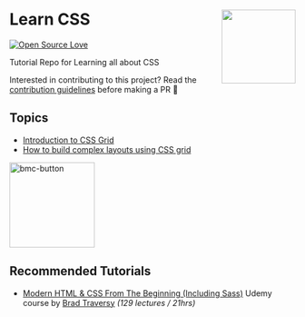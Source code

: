 # Learn CSS <img align="right" src="https://user-images.githubusercontent.com/62628408/127881594-fb40eeed-6ccc-4b3b-ac66-65fb7ee95e53.png" width="130px">


[![Open Source Love](https://badges.frapsoft.com/os/v2/open-source.svg?v=103)](https://github.com/Evavic44/learn-css)

Tutorial Repo for Learning all about CSS


Interested in contributing to this project? Read the <a href="">contribution guidelines</a> before making a PR 🙂

<!-- Topics -->
## Topics
- <a href="https://github.com/Evavic44/learn-css/tree/main/CSS%20Grid/Introduction%20to%20CSS%20Grid">Introduction to CSS Grid</a>
- <a href="https://github.com/Evavic44/learn-css/tree/main/CSS%20Grid/How%20to%20build%20complex%20layouts%20using%20CSS%20Grid">How to build complex layouts using CSS grid</a>

<a href="https://www.buymeacoffee.com/evavic44">
  <img width="150px" alt="bmc-button" src="https://user-images.githubusercontent.com/62628408/127788747-8850d386-fc61-4fff-b18f-8c5ee597be34.png">
</a>

<!-- Recommended tutuorials -->
## Recommended Tutorials
- <a href="https://www.udemy.com/course/modern-html-css-from-the-beginning/">Modern HTML & CSS From The Beginning (Including Sass)</a> Udemy course by <a href="https://github.com/bradtraversy">Brad Traversy</a> _(129 lectures / 21hrs)_

